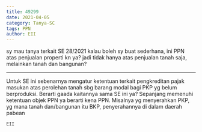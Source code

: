 ```yaml
---
title: 49299
date: 2021-04-05
category: Tanya-SC
tags: PPN
author: EII
---
```


sy mau tanya terkait SE 28/2021 kalau boleh sy buat sederhana, ini PPN atas penjualan properti kn ya? jadi tidak hanya atas penjualan tanah saja, melainkan tanah dan bangunan?

---

Untuk SE ini sebenarnya mengatur ketentuan terkait pengkreditan pajak masukan atas perolehan tanah sbg barang modal bagi PKP yg belum berproduksi. Berarti gaada kaitannya sama SE ini ya? Sepanjang memenuhi ketentuan objek PPN ya berarti kena PPN. Misalnya yg menyerahkan PKP, yg mana tanah dan/bangunan itu BKP, penyerahannya di dalam daerah pabean

`EII`
